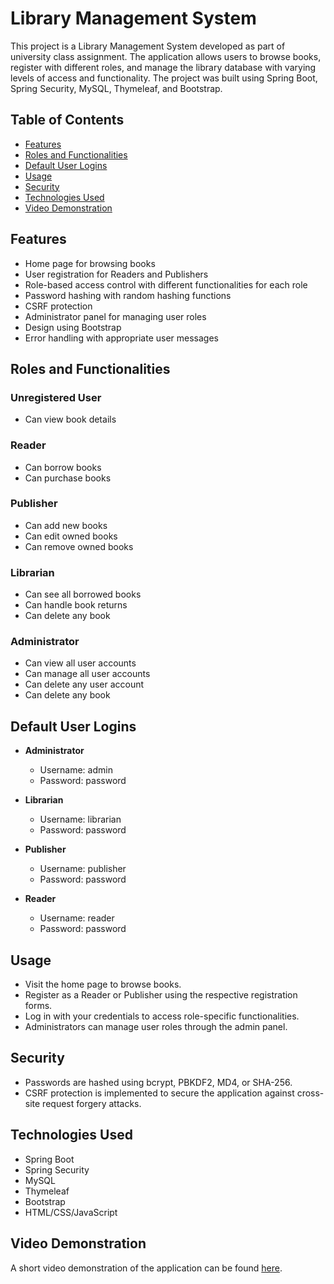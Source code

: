 # Library Management System

This project is a Library Management System developed as part of university class assignment. The application allows users to browse books, register with different roles, and manage the library database with varying levels of access and functionality. The project was built using Spring Boot, Spring Security, MySQL, Thymeleaf, and Bootstrap.

## Table of Contents
- [Features](#features)
- [Roles and Functionalities](#roles-and-functionalities)
- [Default User Logins](#default-user-logins)
- [Usage](#usage)
- [Security](#security)
- [Technologies Used](#technologies-used)
- [Video Demonstration](#video-demonstration)

## Features
- Home page for browsing books
- User registration for Readers and Publishers
- Role-based access control with different functionalities for each role
- Password hashing with random hashing functions
- CSRF protection
- Administrator panel for managing user roles
- Design using Bootstrap
- Error handling with appropriate user messages

## Roles and Functionalities

### Unregistered User
- Can view book details

### Reader
- Can borrow books
- Can purchase books

### Publisher
- Can add new books
- Can edit owned books
- Can remove owned books

### Librarian
- Can see all borrowed books
- Can handle book returns
- Can delete any book

### Administrator
- Can view all user accounts
- Can manage all user accounts
- Can delete any user account
- Can delete any book

## Default User Logins

- **Administrator**
  - Username: admin
  - Password: password

- **Librarian**
  - Username: librarian
  - Password: password

- **Publisher**
  - Username: publisher
  - Password: password

- **Reader**
  - Username: reader
  - Password: password

## Usage
- Visit the home page to browse books.
- Register as a Reader or Publisher using the respective registration forms.
- Log in with your credentials to access role-specific functionalities.
- Administrators can manage user roles through the admin panel.

## Security
- Passwords are hashed using bcrypt, PBKDF2, MD4, or SHA-256.
- CSRF protection is implemented to secure the application against cross-site request forgery attacks.

## Technologies Used
- Spring Boot
- Spring Security
- MySQL
- Thymeleaf
- Bootstrap
- HTML/CSS/JavaScript

## Video Demonstration
A short video demonstration of the application can be found [here](https://youtu.be/2I9QRXFDj-Y).

